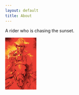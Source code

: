 ```yaml
---
layout: default
title: About
---
```

A rider who is chasing the sunset.
<!-- A coder who is learing to be good coder. -->
<img src="/images/sunsetrider.png" class="" width="20%" height="20%" />
